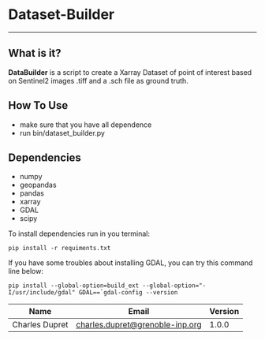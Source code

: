 # Dataset-Builder

***

## What is it?
**DataBuilder** is a script to create a Xarray Dataset of point of interest 
based on Sentinel2 images .tiff and a .sch file as ground truth.


## How To Use


  - make sure that you have all dependence
  - run bin/dataset_builder.py 

## Dependencies

  - numpy
  - geopandas
  - pandas
  - xarray
  - GDAL
  - scipy

To install dependencies run in you terminal:

```Language
pip install -r requiments.txt
```

If you have some troubles about installing GDAL, you can try this command line
below:

```Language
pip install --global-option=build_ext --global-option="-I/usr/include/gdal" GDAL==`gdal-config --version
```


| Name           | Email                           | Version |
|----------------|---------------------------------|---------|
| Charles Dupret | charles.dupret@grenoble-inp.org | 1.0.0   |